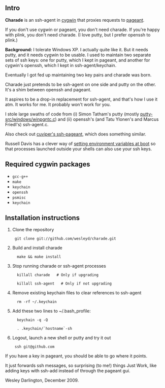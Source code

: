 Intro
-----
**Charade** is an ssh-agent in [cygwin](http://www.cygwin.com/) that proxies requests to [pageant](http://the.earth.li/~sgtatham/putty/0.60/htmldoc/Chapter9.html#pageant).

If you don't use cygwin or pageant, you don't need charade.  If you're happy with plink, you don't need charade.  (I love putty, but I prefer openssh to plink.)

**Background:** I tolerate Windows XP. I actually quite like it. But it needs putty, and it needs cygwin to be usable. I used to maintain two separate sets of ssh keys: one for putty, which I kept in pageant, and another for cygwin's openssh, which I kept in ssh-agent/keychain.

Eventually I got fed up maintaining two key pairs and charade was born.

Charade just pretends to be ssh-agent on one side and putty on the other. It's a shim between openssh and pageant.

It aspires to be a drop-in replacement for ssh-agent, and that's how I use it atm. It works for me. It probably won't work for you.

I stole large swaths of code from (i) Simon Tatham's putty (mostly [putty-src/windows/winpgntc.c](http://svn.tartarus.org/sgt/putty/)) and (ii) openssh's (and Tatu Ylonen's and Marcus Friedl's) ssh-agent.c.

Also check out [cuviper's ssh-pageant](http://github.com/cuviper/ssh-pageant), which does something similar.

Russell Davis has a clever way of [setting environment variables at boot](http://russelldavis.blogspot.com/2011/02/using-charade-to-proxy-cygwin-ssh-agent.html) so that processes launched outside your shells can also use your ssh keys.

Required cygwin packages
------------------------
* `gcc-g++`
* `make`
* `keychain`
* `openssh`
* `psmisc`
* `keychain`

Installation instructions
-------------------------

1. Clone the repository

        git clone git://github.com/wesleyd/charade.git

2. Build and install charade
    
         make && make install

3. Stop running charade or ssh-agent processes

         killall charade   # Only if upgrading

         killall ssh-agent   # Only if not upgrading

4. Remove existing keychain files to clear references to ssh-agent

         rm -rf ~/.keychain


5. Add these two lines to ~/.bash_profile:

         keychain -q -Q

         . .keychain/`hostname`-sh

6. Logout, launch a new shell or putty and try it out
    
        ssh git@github.com

If you have a key in pageant, you should be able to go where it points.

It just forwards ssh messages, so surprising (to me!) things Just Work, like adding keys with ssh-add instead of through the pageant gui.

Wesley Darlington, December 2009.
